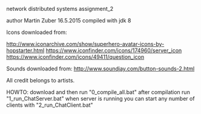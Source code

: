 network distributed systems assignment_2

author Martin Zuber 16.5.2015
compiled with jdk 8

Icons downloaded from:

http://www.iconarchive.com/show/superhero-avatar-icons-by-hopstarter.html
https://www.iconfinder.com/icons/174960/server_icon
https://www.iconfinder.com/icons/49411/question_icon

Sounds downloaded from:
http://www.soundjay.com/button-sounds-2.html

All credit belongs to artists.


HOWTO:
download and then run "0_compile_all.bat"
after compilation run "1_run_ChatServer.bat"
when server is running you can start any number of clients with "2_run_ChatClient.bat"